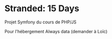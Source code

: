 # Stranded: 15 Days
Projet Symfony du cours de PHP/JS


Pour l'hébergement
Always data (demander à Loïc)